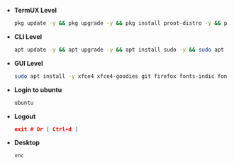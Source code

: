 + **TermUX Level**
  ```bash
  pkg update -y && pkg upgrade -y && pkg install proot-distro -y && proot-distro install ubuntu && proot-distro login ubuntu
  ```
+ **CLI Level**
  ```bash
  apt update -y && apt upgrade -y && apt install sudo -y && sudo apt update -y && sudo apt upgrade -y && sudo apt install dialog && adduser shiva && echo "shiva ALL=(ALL:ALL) ALL" >> /etc/sudoers && echo "proot-distro login --user shiva ubuntu" >> $PREFIX/bin/ubuntu && chmod +x $PREFIX/bin/ubuntu && login shiva
  ```
+ **GUI Level**
  ```bash
  sudo apt install -y xfce4 xfce4-goodies git firefox fonts-indic fonts-emojione openjdk-8-jdk && PWDx=$PWD && cd $HOME && rm -rf VNC && git clone https://github.com/ShivaShirsath/VNC.git && cd VNC && bash install && cd $PWDx
  ```
+ **Login to ubuntu**
  ```bash
  ubuntu
  ```
+ **Logout**
  ```json
  exit # Or [ Ctrl+d ]
  ```
+ **Desktop**
  ```bash
  vnc
  ```
